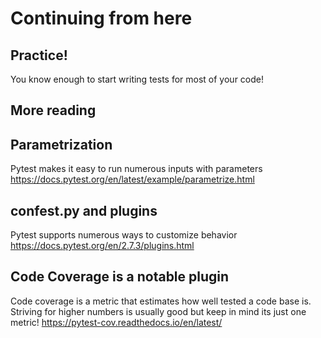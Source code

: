 # Continuing from here

## Practice!
You know enough to start writing tests for most of your code! 

## More reading

## Parametrization
Pytest makes it easy to run numerous inputs with parameters  
https://docs.pytest.org/en/latest/example/parametrize.html

## confest.py and plugins
Pytest supports numerous ways to customize behavior  
https://docs.pytest.org/en/2.7.3/plugins.html

## Code Coverage is a notable plugin
Code coverage is a metric that estimates how well tested a code base is.
Striving for higher numbers is usually good but keep in mind its just one metric!
https://pytest-cov.readthedocs.io/en/latest/

